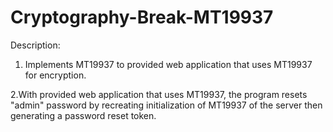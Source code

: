 # Cryptography-Break-MT19937



Description:
1. Implements MT19937 to provided web application that uses MT19937 for encryption.

2.With provided web application that uses MT19937, the program resets "admin" password by recreating initialization of MT19937 of the server then generating a password reset token. 

